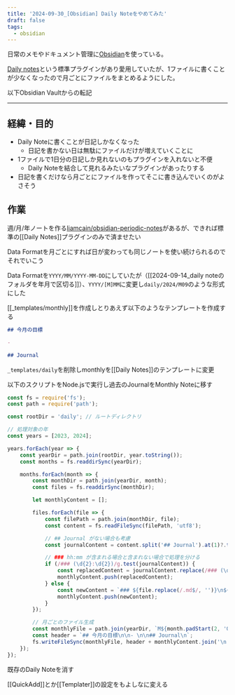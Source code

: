 ```yaml
---
title: '2024-09-30_[Obsidian] Daily Noteをやめてみた'
draft: false
tags:
  - obsidian
---
```

日常のメモやドキュメント管理に[Obsidian](https://obsidian.md/)を使っている。

[Daily notes](https://help.obsidian.md/Plugins/Daily+notes)という標準プラグインがあり愛用していたが、1ファイルに書くことが少なくなったので月ごとにファイルをまとめるようにした。

以下Obsidian Vaultからの転記

---

## 経緯・目的

- Daily Noteに書くことが日記しかなくなった
	- 日記を書かない日は無駄にファイルだけが増えていくことに
- 1ファイルで1日分の日記しか見れないのもプラグインを入れないと不便
	- Daily Noteを結合して見れるみたいなプラグインがあったりする
- 日記を書くだけなら月ごとにファイルを作ってそこに書き込んでいくのがよさそう

## 作業

週/月/年ノートを作る[liamcain/obsidian-periodic-notes](https://github.com/liamcain/obsidian-periodic-notes)があるが、できれば標準の[[Daily Notes]]プラグインのみで済ませたい

Data Formatを月ごとにすれば日が変わっても同じノートを使い続けられるのでそれでいこう

Data Formatを`YYYY/MM/YYYY-MM-DD`にしていたが（[[2024-09-14_daily noteのフォルダを年月で区切る]]）、`YYYY/[M]MM`に変更し`daily/2024/M09`のような形式にした

[[_templates/monthly]]を作成しとりあえず以下のようなテンプレートを作成する
```markdown
## 今月の目標

- 

## Journal
```

`_templates/daily`を削除しmonthlyを[[Daily Notes]]のテンプレートに変更

以下のスクリプトをNode.jsで実行し過去のJournalをMonthly Noteに移す
```javascript
const fs = require('fs');
const path = require('path');

const rootDir = 'daily'; // ルートディレクトリ

// 処理対象の年
const years = [2023, 2024];

years.forEach(year => {
    const yearDir = path.join(rootDir, year.toString());
    const months = fs.readdirSync(yearDir);

    months.forEach(month => {
        const monthDir = path.join(yearDir, month);
        const files = fs.readdirSync(monthDir);

        let monthlyContent = [];

        files.forEach(file => {
            const filePath = path.join(monthDir, file);
            const content = fs.readFileSync(filePath, 'utf8');

            // ## Journal がない場合も考慮
            const journalContent = content.split('## Journal').at(1)?.trim() ?? content;

            // ### hh:mm が含まれる場合と含まれない場合で処理を分ける
            if (/### (\d{2}:\d{2})/g.test(journalContent)) {
                const replacedContent = journalContent.replace(/### (\d{2}:\d{2})/g, `### ${file.replace(/.md$/, '')} $1`);
                monthlyContent.push(replacedContent);
            } else {
                const newContent = `### ${file.replace(/.md$/, '')}\n${journalContent}`;
                monthlyContent.push(newContent);
            }
        });

        // 月ごとのファイル生成
        const monthlyFile = path.join(yearDir, `M${month.padStart(2, '0')}.md`);
        const header = `## 今月の目標\n\n- \n\n## Journal\n`;
        fs.writeFileSync(monthlyFile, header + monthlyContent.join('\n'));
    });
});
```

既存のDaily Noteを消す

[[QuickAdd]]とか[[Templater]]の設定をもよしなに変える
